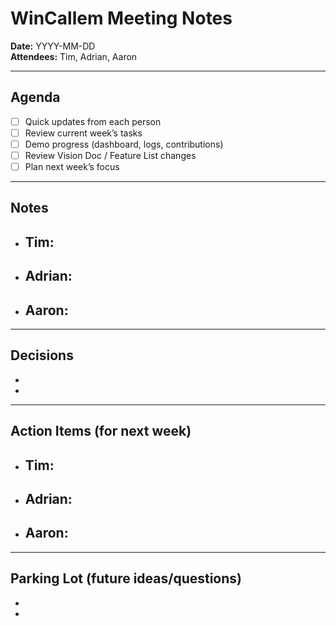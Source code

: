 # WinCallem Meeting Notes

**Date:** YYYY-MM-DD  
**Attendees:** Tim, Adrian, Aaron  

---

## Agenda
- [ ] Quick updates from each person
- [ ] Review current week’s tasks
- [ ] Demo progress (dashboard, logs, contributions)
- [ ] Review Vision Doc / Feature List changes
- [ ] Plan next week’s focus

---

## Notes
- Tim:
  - 
- Adrian:
  - 
- Aaron:
  - 

---

## Decisions
- 
- 

---

## Action Items (for next week)
- Tim:
  - 
- Adrian:
  - 
- Aaron:
  - 

---

## Parking Lot (future ideas/questions)
- 
- 
